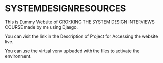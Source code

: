 # SYSTEMDESIGNRESOURCES

This is Dummy Website of GROKKING THE SYSTEM DESIGN INTERVIEWS COURSE made by me using Django.

You can visit the link in the Description of Project for Accessing the website live.

You can use the virtual venv uploaded with the files to activate the environment.
